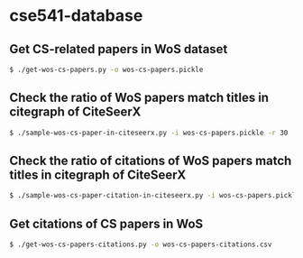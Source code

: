 # cse541-database

## Get CS-related papers in WoS dataset

```sh
$ ./get-wos-cs-papers.py -o wos-cs-papers.pickle
```

## Check the ratio of WoS papers match titles in citegraph of CiteSeerX

```sh
$ ./sample-wos-cs-paper-in-citeseerx.py -i wos-cs-papers.pickle -r 30
```

## Check the ratio of citations of WoS papers match titles in citegraph of CiteSeerX

```sh
$ ./sample-wos-cs-paper-citation-in-citeseerx.py -i wos-cs-papers.pickle -r 30
```

## Get citations of CS papers in WoS
```sh
$ ./get-wos-cs-papers-citations.py -o wos-cs-papers-citations.csv
```
